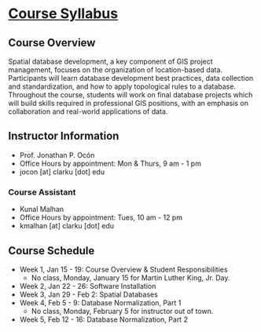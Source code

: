 # [Course Syllabus]()

## Course Overview
Spatial database development, a key component of GIS project management, focuses on the organization of location-based data. Participants will learn database development best practices, data collection and standardization, and how to apply topological rules to a database. Throughout the course, students will work on final database projects which will build skills required in professional GIS positions, with an emphasis on collaboration and real-world applications of data.

## Instructor Information
- Prof. Jonathan P. Ocón
- Office Hours by appointment: Mon & Thurs, 9 am - 1 pm
- jocon [at] clarku [dot] edu

### Course Assistant
- Kunal Malhan
- Office Hours by appointment: Tues, 10 am - 12 pm
- kmalhan [at] clarku [dot] edu

## Course Schedule
- Week 1, Jan 15 - 19: Course Overview & Student Responsibilities
	- No class, Monday, January 15 for Martin Luther King, Jr. Day.
- Week 2, Jan 22 - 26: Software Installation
- Week 3, Jan 29 - Feb 2: Spatial Databases
- Week 4, Feb 5 - 9: Database Normalization, Part 1
	- No class, Monday, February 5 for instructor out of town.
- Week 5, Feb 12 - 16: Database Normalization, Part 2
